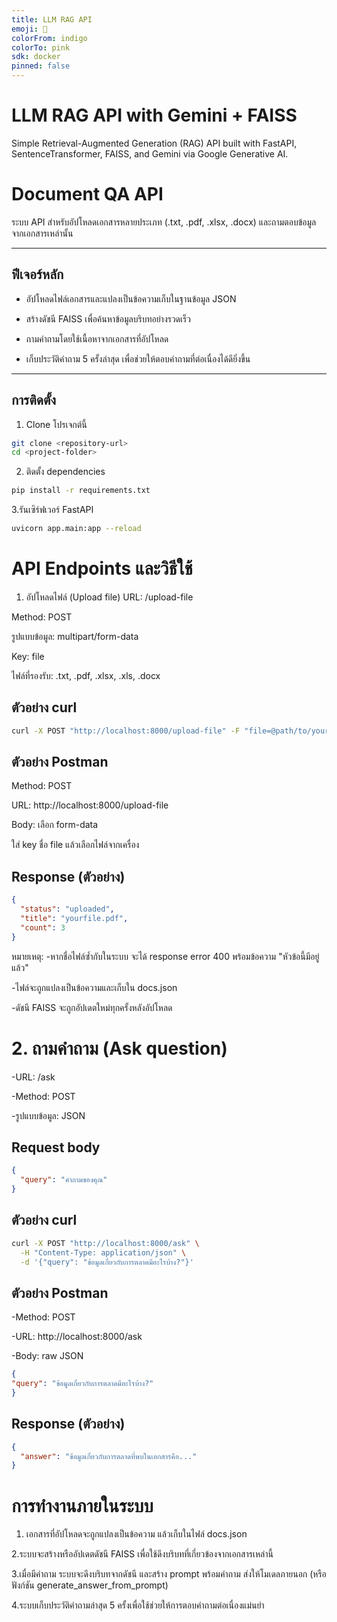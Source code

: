 ```yaml
---
title: LLM RAG API
emoji: 🧠
colorFrom: indigo
colorTo: pink
sdk: docker
pinned: false
---
```


# LLM RAG API with Gemini + FAISS
Simple Retrieval-Augmented Generation (RAG) API built with FastAPI, SentenceTransformer, FAISS, and Gemini via Google Generative AI.

# Document QA API

ระบบ API สำหรับอัปโหลดเอกสารหลายประเภท (.txt, .pdf, .xlsx, .docx) และถามตอบข้อมูลจากเอกสารเหล่านั้น

---

## ฟีเจอร์หลัก

- อัปโหลดไฟล์เอกสารและแปลงเป็นข้อความเก็บในฐานข้อมูล JSON
  
- สร้างดัชนี FAISS เพื่อค้นหาข้อมูลบริบทอย่างรวดเร็ว
  
- ถามคำถามโดยใช้เนื้อหาจากเอกสารที่อัปโหลด
  
- เก็บประวัติคำถาม 5 ครั้งล่าสุด เพื่อช่วยให้ตอบคำถามที่ต่อเนื่องได้ดียิ่งขึ้น

---

## การติดตั้ง

1. Clone โปรเจกต์นี้

```bash
git clone <repository-url>
cd <project-folder>
```

2. ติดตั้ง dependencies
```bash
pip install -r requirements.txt
```

3.รันเซิร์ฟเวอร์ FastAPI
```bash
uvicorn app.main:app --reload
```

# API Endpoints และวิธีใช้
1. อัปโหลดไฟล์ (Upload file)
URL: /upload-file

Method: POST

รูปแบบข้อมูล: multipart/form-data

Key: file

ไฟล์ที่รองรับ: .txt, .pdf, .xlsx, .xls, .docx

## ตัวอย่าง curl
```bash
curl -X POST "http://localhost:8000/upload-file" -F "file=@path/to/yourfile.pdf"
```

## ตัวอย่าง Postman
Method: POST

URL: http://localhost:8000/upload-file

Body: เลือก form-data

ใส่ key ชื่อ file แล้วเลือกไฟล์จากเครื่อง

## Response (ตัวอย่าง)
```json
{
  "status": "uploaded",
  "title": "yourfile.pdf",
  "count": 3
}
```

หมายเหตุ:
-หากชื่อไฟล์ซ้ำกับในระบบ จะได้ response error 400 พร้อมข้อความ "หัวข้อนี้มีอยู่แล้ว"

-ไฟล์จะถูกแปลงเป็นข้อความและเก็บใน docs.json

-ดัชนี FAISS จะถูกอัปเดตใหม่ทุกครั้งหลังอัปโหลด

# 2. ถามคำถาม (Ask question)
-URL: /ask

-Method: POST

-รูปแบบข้อมูล: JSON

## Request body
```json
{
  "query": "คำถามของคุณ"
}
```
## ตัวอย่าง curl
```bash
curl -X POST "http://localhost:8000/ask" \
  -H "Content-Type: application/json" \
  -d '{"query": "ข้อมูลเกี่ยวกับการตลาดมีอะไรบ้าง?"}'

```
## ตัวอย่าง Postman
-Method: POST

-URL: http://localhost:8000/ask

-Body: raw JSON

```json
{
"query": "ข้อมูลเกี่ยวกับการตลาดมีอะไรบ้าง?"
}
```
## Response (ตัวอย่าง)
```json
{
  "answer": "ข้อมูลเกี่ยวกับการตลาดที่พบในเอกสารคือ..."
}
```
# การทำงานภายในระบบ

1. เอกสารที่อัปโหลดจะถูกแปลงเป็นข้อความ แล้วเก็บในไฟล์ docs.json
   
2.ระบบจะสร้างหรืออัปเดตดัชนี FAISS เพื่อใช้ดึงบริบทที่เกี่ยวข้องจากเอกสารเหล่านี้

3.เมื่อมีคำถาม ระบบจะดึงบริบทจากดัชนี และสร้าง prompt พร้อมคำถาม ส่งให้โมเดลภายนอก (หรือฟังก์ชัน generate_answer_from_prompt)

4.ระบบเก็บประวัติคำถามล่าสุด 5 ครั้งเพื่อใช้ช่วยให้การตอบคำถามต่อเนื่องแม่นยำ
